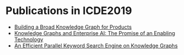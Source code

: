 # Publications in ICDE2019 
* [Building a Broad Knowledge Graph for Products](./d_icde2019/README.md)
* [Knowledge Graphs and Enterprise AI: The Promise of an Enabling Technology](./bfg_icde2019/README.md)
* [An Efficient Parallel Keyword Search Engine on Knowledge Graphs](./yaj_icde2019/README.md)
